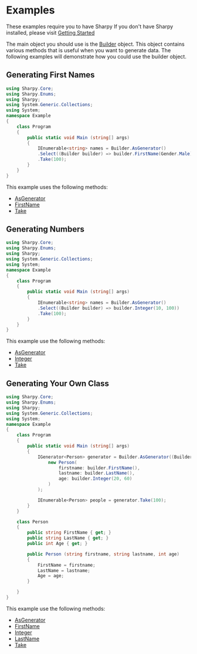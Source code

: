 # Examples #
These examples require you to have Sharpy
If you don't have Sharpy installed, please visit [Getting Started](./getting.started.md)

The main object you should use is the [Builder](xref:Sharpy.Builder) object.
This object contains various methods that is useful when you want to generate data.
The following examples will demonstrate how you could use the builder object.


## Generating First Names ##

```csharp
using Sharpy.Core;
using Sharpy.Enums;
using Sharpy;
using System.Generic.Collections;
using System;
namespace Example
{
    class Program
    {
        public static void Main (string[] args)
        {
            IEnumerable<string> names = Builder.AsGenerator()
            .Select((Builder builder) => builder.FirstName(Gender.Male))
            .Take(100);
        }
    }
}
```
This example uses the following methods:
* [AsGenerator](xref:Sharpy.Builder.AsGenerator``2(``0,System.Func{``0,``1}))
* [FirstName](xref:Sharpy.Builder.FirstName)
* [Take](xref:Sharpy.Core.Linq.Extensions.Take``1(Sharpy.Core.IGenerator{``0},System.Int32))

## Generating Numbers ##

```csharp
using Sharpy.Core;
using Sharpy.Enums;
using Sharpy;
using System.Generic.Collections;
using System;
namespace Example
{
    class Program
    {
        public static void Main (string[] args)
        {
            IEnumerable<string> names = Builder.AsGenerator()
            .Select((Builder builder) => builder.Integer(10, 100))
            .Take(100);
        }
    }
}
```
This example use the following methods:
* [AsGenerator](xref:Sharpy.Builder.AsGenerator``2(``0,System.Func{``0,``1}))
* [Integer](xref:Sharpy.Builder.Integer(System.Int32,System.Int32))
* [Take](xref:Sharpy.Core.Linq.Extensions.Take``1(Sharpy.Core.IGenerator{``0},System.Int32))


## Generating Your Own Class ##
```csharp
using Sharpy.Core;
using Sharpy.Enums;
using Sharpy;
using System.Generic.Collections;
using System;
namespace Example
{
    class Program
    {
        public static void Main (string[] args)
        {
            IGenerator<Person> generator = Builder.AsGenerator((Builder: builder) =>
                new Person(
                    firstname: builder.FirstName(),
                    lastname: builder.LastName(),
                    age: builder.Integer(20, 60)
                )
            );

            IEnumerable<Person> people = generator.Take(100);
        }
    }

    class Person
    {
        public string FirstName { get; }
        public string LastName { get; }
        public int Age { get; }

        public Person (string firstname, string lastname, int age)
        {
            FirstName = firstname;
            LastName = lastname;
            Age = age;
        }

    }
}
```
This example use the following methods:
* [AsGenerator](xref:Sharpy.Builder.AsGenerator``2(``0,System.Func{``0,``1}))
* [FirstName](xref:Sharpy.Builder.FirstName)
* [Integer](xref:Sharpy.Builder.Integer(System.Int32,System.Int32))
* [LastName](xref:Sharpy.Builder.LastName)
* [Take](xref:Sharpy.Core.Linq.Extensions.Take``1(Sharpy.Core.IGenerator{``0},System.Int32))
